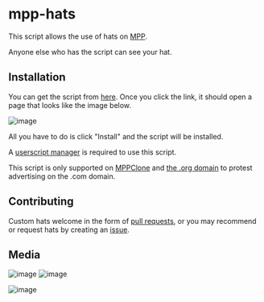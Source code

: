 # mpp-hats

This script allows the use of hats on [MPP](https://mppclone.com).

Anyone else who has the script can see your hat.

## Installation

You can get the script from [here](https://raw.githubusercontent.com/the-dev-channel/mpp-hats/main/MPP%20Hats.user.js). Once you click the link, it should open a page that looks like the image below.

![image](https://user-images.githubusercontent.com/18133844/206188176-d090840f-836b-401f-b66e-fec39924163d.png)

All you have to do is click "Install" and the script will be installed.

A [userscript manager](https://www.tampermonkey.net/) is required to use this script.

This script is only supported on [MPPClone](https://mppclone.com) and [the .org domain](https://www.multiplayerpiano.org) to protest advertising on the .com domain.

## Contributing

Custom hats welcome in the form of [pull requests](https://github.com/the-dev-channel/mpp-hats/pulls), or you may recommend or request hats by creating an [issue](https://github.com/the-dev-channel/mpp-hats/issues).

## Media

![image](https://user-images.githubusercontent.com/18133844/203559182-960b3eef-79f8-4eb4-a5ef-bf7b06c18e33.png)
![image](https://user-images.githubusercontent.com/18133844/203558811-c9cbc7cd-3c2b-47e4-89f1-137deae9cc0e.png)

![image](https://user-images.githubusercontent.com/18133844/203558861-61a2acd9-4e2d-49fd-b2c8-1e3e90a0efa3.png)
